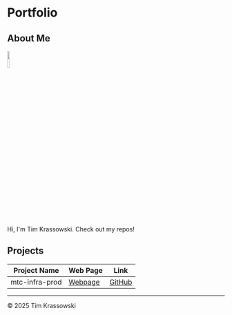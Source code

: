 # Portfolio

## About Me

<img src="https://github.com/account" style="width: 10%; height: auto;">

Hi, I'm Tim Krassowski. Check out my repos!

## Projects

| Project Name        |  Web Page                                                          | Link                                                             |
|---------------------|--------------------------------------------------------------------|------------------------------------------------------------------|
| mtc-infra-prod      |  [Webpage](https://TimK70.github.io/mtc-infra-prod/)               | [GitHub](https://github.com/TimK70/mtc-infra-prod.git)    |

---

© 2025 Tim Krassowski